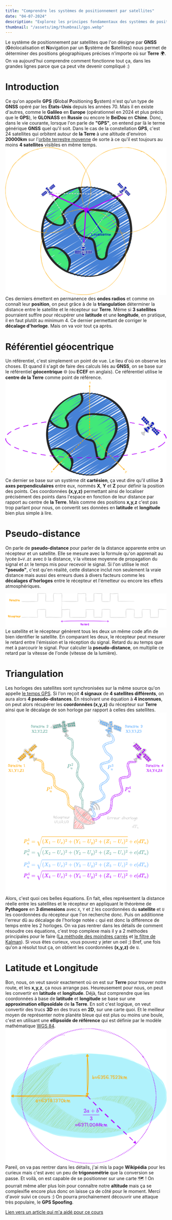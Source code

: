 ```yaml
---
title: "Comprendre les systèmes de positionnement par satellites"
date: "04-07-2024"
description: "Explorez les principes fondamentaux des systèmes de positionnement par satellites (GNSS), y compris le GPS, et comprenez comment ils déterminent des positions géographiques précises"
thumbnail: "/assets/img/thumbnail/gps.webp"
---
```

Le système de positionnement par satellites que l'on désigne par **GNSS** (**G**éolocalisation et **N**avigation par un **S**ystème de **S**atellites) nous permet de déterminer des positions géographiques précises n'importe où sur **Terre** 🌍. 
On va aujourd'hui comprendre comment fonctionne tout ça, dans les grandes lignes parce que ça peut vite devenir compliqué :) 

# Introduction
Ce qu'on appelle **GPS** (**G**lobal **P**ositioning **S**ystem) n'est qu'un type de **GNSS** opéré par les **États-Unis** depuis les années 70. Mais il en existe d'autres, comme le **Galileo** en **Europe** (opérationnel en 2024 et plus précis que le **GPS**), le **GLONASS** en **Russie** ou encore le **BeiDou** en **Chine**. 
Donc, dans le vie courante, lorsque l'on parle de **"GPS"**, on entend par là le terme générique **GNSS** quel qu'il soit.
Dans le cas de la constellation **GPS**, c'est 24 satellites qui orbitent autour de **la Terre** à une altitude d'environ **20000km** sur l'[orbite terrestre moyenne](type-orbits.html) de sorte à ce qu'il est toujours au moins **4 satellites** visibles en même temps. 
<br>
![Schema GPS](../../../assets/img/pages/space/satellite/gps/gps4.svg)
Ces derniers émettent en permanence des **ondes radios** et comme on connaît leur **position**, on peut grâce à de la **triangulation** déterminer la distance entre le satellite et le récepteur sur **Terre**. 
Même si **3 satellites** pourraient suffire pour récupérer une **latitude** et une **longitude**, en pratique, il en faut plutôt au minimum 4. Ce dernier permettant de corriger le **décalage d'horloge**. Mais on va voir tout ça après.

#  Référentiel géocentrique
Un référentiel, c'est simplement un point de vue. Le lieu d'où on observe les choses. Et quand il s'agit de faire des calculs liés au **GNSS**, on se base sur le référentiel **géocentrique** 🌐 (ou **ECEF** en anglais).
Ce référentiel utilise le **centre de la Terre** comme point de référence.  
![Schema Référentiel géocentrique](../../../assets/img/pages/space/satellite/gps/gps1.svg)
Ce dernier se base sur un système dit **cartésien**, ça veut dire qu'il utilise **3 axes perpendiculaires** entre eux, nommés **X**, **Y** et **Z** pour définir la position des points. 
Ces coordonnées **(x,y,z)** permettant ainsi de localiser précisément des points dans l'espace en fonction de leur distance par rapport au centre de **la Terre**.
Mais comme des positions **x,y,z** c'est pas trop parlant pour nous, on convertit ses données en **latitude** et **longitude** bien plus simple à lire. 

#  Pseudo-distance
On parle de **pseudo-distance** pour parler de la distance apparente entre un récepteur et un satellite. 
Elle se mesure avec la formule qu'on apprenait au lycée `D=V.Δt` avec `D` la distance, `V` la vitesse moyenne de propagation du signal et `Δt` le temps mis pour recevoir le signal. 
Si l'on utilise le mot **"pseudo"**, c'est qu'en réalité, cette distance inclut non seulement la vraie distance mais aussi des erreurs dues à divers facteurs comme les **décalages d'horloges** entre le récepteur et l'émetteur ou encore les effets atmosphériques. 

![Schema décalage d'horloge](../../../assets/img/pages/space/satellite/gps/gps3.svg)
Le satellite et le récepteur génèrent tous les deux un même code afin de bien identifier le satellite. En comparant les deux, le récepteur peut mesurer le retard entre l'émission et la réception du signal. Retard du au temps que met à parcourir le signal. 
Pour calculer la **pseudo-distance**, on multiplie ce retard par la vitesse de l'onde (vitesse de la lumière).

#  Triangulation
Les horloges des satellites sont synchronisées sur la même source qu'on appelle [le temps GPS](https://fr.wikipedia.org/wiki/Synchronisation_GPS). Si l'on reçoit **4 signaux** de **4 satellites différents**, on aura alors **4 pseudo-distances**.
En résolvant une équation à **4 inconnues**, on peut alors récupérer les **coordonnées (x,y,z)** du récepteur sur **Terre** ainsi que le décalage de son horloge par rapport à celles des satellites.
![Schema triangulation formules](../../../assets/img/pages/space/satellite/gps/gps2.svg)
Alors, c'est quoi ces belles équations. En fait, elles représentent la distance réelle entre les satellites et le récepteur en appliquant le théorème de **Pythagore** en **3 dimensions** avec `X`, `Y` et `Z` les coordonnées du **satellite** et `U` les coordonnées du récepteur que l'on recherche donc. 
Puis on additionne l'erreur dû au décalage de l'horloge notée `c` qui est donc la différence de temps entre les 2 horloges. 
On va pas rentrer dans les détails de comment résoudre ces équations, c'est trop complexe mais il y a 2 méthodes principales pour le faire ([La méthode des moindres carrés](https://fr.wikipedia.org/wiki/M%C3%A9thode_des_moindres_carr%C3%A9s) et [le filtre de Kalman](https://fr.wikipedia.org/wiki/Filtre_de_Kalman)). Si vous êtes curieux, vous pouvez y jeter un oeil ;) 
Bref, une fois qu'on a résolut tout ça, on obtient les coordonnées **(x,y,z)** de `U`. 

#  Latitude et Longitude
Bon, nous, on veut savoir exactement où on est sur **Terre** pour trouver notre route, et les **x,y,z**, ça nous arrange pas. Heureusement pour nous, on peut les convertir en **latitude** et **longitude**. 
Déjà, faut comprendre que les coordonnées à base de **latitude** et **longitude** se base sur une **approximation ellipsoïdale** de **la Terre**. En soit c'est logique, on veut convertir des trucs **3D** en des trucs en **2D**, sur une carte quoi. Et le meilleur moyen de représenter notre planète bleue qui est plus ou moins une boule, c'est en utilisant une **ellipsoïde de référence** qui est définie par le modèle mathématique [WGS 84](https://en.wikipedia.org/wiki/World_Geodetic_System#WGS_84).
<br>
![Schema WGS 84](../../../assets/img/pages/space/satellite/gps/gps5.svg)
Pareil, on va pas rentrer dans les détails, j'ai mis la page **Wikipédia** pour les curieux mais c'est avec un peu de **trigonométrie** que la conversion se passe. 
Et voilà, on est capable de se positionner sur une carte 🗺️ ! On pourrait même aller plus loin pour connaître notre **altitude** mais ça se complexifie encore plus donc on laisse ça de côté pour le moment. 
Merci d'avoir suivi ce cours :)
On pourra prochainement découvrir une attaque très populaire, le **GPS Spoofing**.

[Lien vers un article qui m'a aidé pour ce cours](https://medium.com/@mikeg888/position-velocity-and-time-pvt-51f4cc738b75)